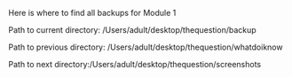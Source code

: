 Here is where to find all backups for Module 1

Path to current directory: 
/Users/adult/desktop/thequestion/backup

Path to previous directory: /Users/adult/desktop/thequestion/whatdoiknow

Path to next 
directory:/Users/adult/desktop/thequestion/screenshots
